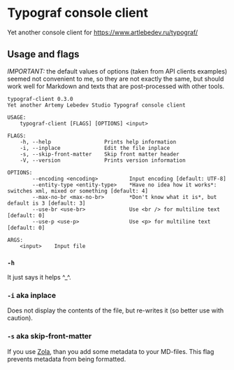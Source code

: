 # Typograf console client

Yet another console client for https://www.artlebedev.ru/typograf/

## Usage and flags

*IMPORTANT:* the default values of options (taken from API clients examples) seemed not convenient to me,
so they are not exactly the same, but should work well for Markdown and texts that are post-processed with other tools.

```
typograf-client 0.3.0
Yet another Artemy Lebedev Studio Typograf console client

USAGE:
    typograf-client [FLAGS] [OPTIONS] <input>

FLAGS:
    -h, --help                 Prints help information
    -i, --inplace              Edit the file inplace
    -s, --skip-front-matter    Skip front matter header
    -V, --version              Prints version information

OPTIONS:
        --encoding <encoding>          Input encoding [default: UTF-8]
        --entity-type <entity-type>    *Have no idea how it works*: switches xml, mixed or something [default: 4]
        --max-no-br <max-no-br>        *Don't know what it is*, but default is 3 [default: 3]
        --use-br <use-br>              Use <br /> for multiline text [default: 0]
        --use-p <use-p>                Use <p> for multiline text [default: 0]

ARGS:
    <input>    Input file
```

### `-h`

It just says it helps ^_^.

### `-i` aka inplace

Does not display the contents of the file, but re-writes it (so better use with caution).

### `-s` aka skip-front-matter

If you use [Zola](https://www.getzola.org/), than you add some metadata to your MD-files.
This flag prevents metadata from being formatted.
